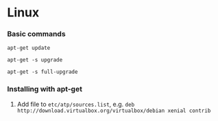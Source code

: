 # Linux

### Basic commands
`apt-get update`

`apt-get -s upgrade`

`apt-get -s full-upgrade`

### Installing with apt-get
1. Add file to `etc/atp/sources.list`, e.g. `deb http://download.virtualbox.org/virtualbox/debian xenial contrib`
